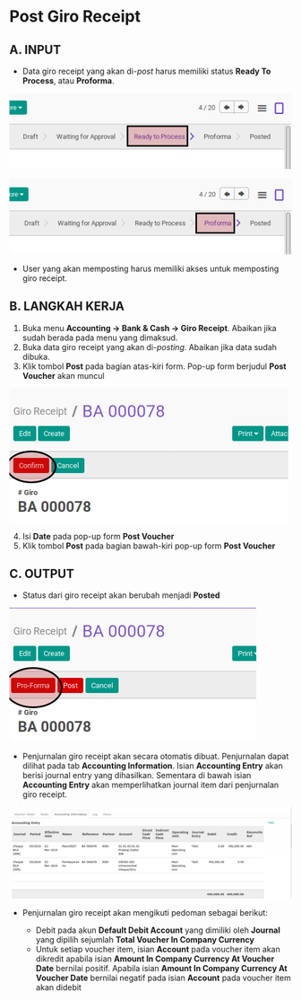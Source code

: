 # Post Giro Receipt

## A. INPUT

* Data giro receipt yang akan di-*post* harus memiliki status **Ready To Process**, atau **Proforma**.

![](../../img/giro-receipt/status-ready-to-process.png)

![](../../img/giro-receipt/status-proforma.png)

* User yang akan memposting harus memiliki akses untuk memposting giro receipt.

## B. LANGKAH KERJA

1. Buka menu **Accounting -> Bank & Cash -> Giro Receipt**. Abaikan jika sudah berada
pada menu yang dimaksud.
2. Buka data giro receipt yang akan di-*posting*. Abaikan jika data sudah dibuka.
3. Klik tombol **Post** pada bagian atas-kiri form. Pop-up form berjudul **Post Voucher**
akan muncul

![](../../img/giro-receipt/tombol-confirm.png)


4. Isi **Date** pada pop-up form **Post Voucher**
5. Klik tombol **Post** pada bagian bawah-kiri pop-up form **Post Voucher**

## C. OUTPUT

* Status dari giro receipt akan berubah menjadi **Posted**

![](../../img/giro-receipt/status-posted.png)

* Penjurnalan giro receipt akan secara otomatis dibuat. Penjurnalan dapat dilihat pada tab **Accounting Information**. Isian **Accounting Entry** akan berisi journal entry yang dihasilkan. Sementara di bawah isian **Accounting Entry** akan memperlihatkan journal item dari penjurnalan giro receipt.

![](../../img/giro-receipt/hasil-penjurnalan.png)

* Penjurnalan giro receipt akan mengikuti pedoman sebagai berikut:

    * Debit pada akun **Default Debit Account** yang dimiliki oleh **Journal** yang dipilih sejumlah **Total Voucher In Company Currency**
    * Untuk setiap voucher item, isian **Account** pada voucher item akan dikredit apabila isian **Amount In Company Currency At Voucher Date** bernilai positif. Apabila isian **Amount In Company Currency At Voucher Date** bernilai negatif pada isian **Account** pada voucher item akan didebit
